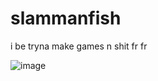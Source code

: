 # slammanfish

i be tryna make games n shit fr fr

![image](https://preview.redd.it/b6f2c06mqb1a1.jpg?width=640&crop=smart&auto=webp&s=24c308ec36b3705c57f9546d17ed2d87501218b6 "look at how silly this cat is")
